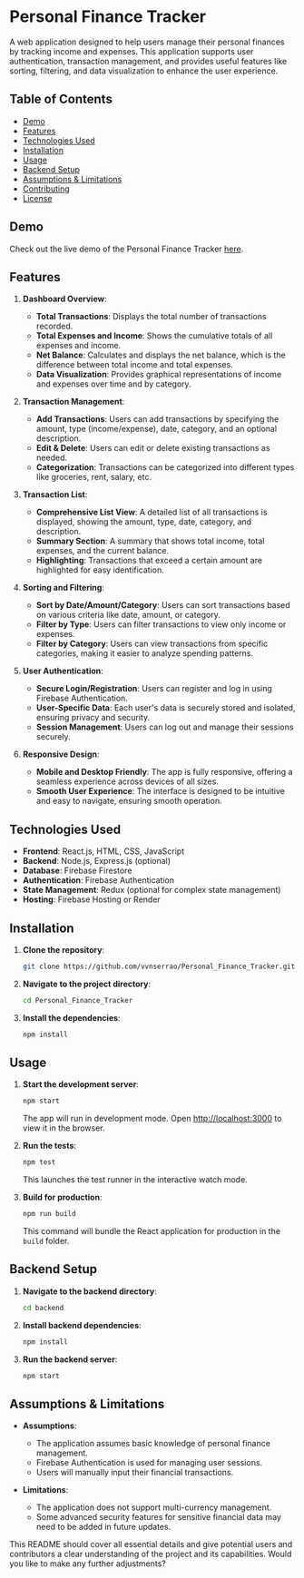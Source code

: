 # Personal Finance Tracker

A web application designed to help users manage their personal finances by tracking income and expenses. This application supports user authentication, transaction management, and provides useful features like sorting, filtering, and data visualization to enhance the user experience.

## Table of Contents

- [Demo](#demo)
- [Features](#features)
- [Technologies Used](#technologies-used)
- [Installation](#installation)
- [Usage](#usage)
- [Backend Setup](#backend-setup)
- [Assumptions & Limitations](#assumptions--limitations)
- [Contributing](#contributing)
- [License](#license)

## Demo

Check out the live demo of the Personal Finance Tracker [here](https://personal-finance-tracker-9cd3e.web.app/).

## Features

1. **Dashboard Overview**:
    - **Total Transactions**: Displays the total number of transactions recorded.
    - **Total Expenses and Income**: Shows the cumulative totals of all expenses and income.
    - **Net Balance**: Calculates and displays the net balance, which is the difference between total income and total expenses.
    - **Data Visualization**: Provides graphical representations of income and expenses over time and by category.

2. **Transaction Management**:
    - **Add Transactions**: Users can add transactions by specifying the amount, type (income/expense), date, category, and an optional description.
    - **Edit & Delete**: Users can edit or delete existing transactions as needed.
    - **Categorization**: Transactions can be categorized into different types like groceries, rent, salary, etc.

3. **Transaction List**:
    - **Comprehensive List View**: A detailed list of all transactions is displayed, showing the amount, type, date, category, and description.
    - **Summary Section**: A summary that shows total income, total expenses, and the current balance.
    - **Highlighting**: Transactions that exceed a certain amount are highlighted for easy identification.

4. **Sorting and Filtering**:
    - **Sort by Date/Amount/Category**: Users can sort transactions based on various criteria like date, amount, or category.
    - **Filter by Type**: Users can filter transactions to view only income or expenses.
    - **Filter by Category**: Users can view transactions from specific categories, making it easier to analyze spending patterns.

5. **User Authentication**:
    - **Secure Login/Registration**: Users can register and log in using Firebase Authentication.
    - **User-Specific Data**: Each user's data is securely stored and isolated, ensuring privacy and security.
    - **Session Management**: Users can log out and manage their sessions securely.

6. **Responsive Design**:
    - **Mobile and Desktop Friendly**: The app is fully responsive, offering a seamless experience across devices of all sizes.
    - **Smooth User Experience**: The interface is designed to be intuitive and easy to navigate, ensuring smooth operation.

## Technologies Used

- **Frontend**: React.js, HTML, CSS, JavaScript
- **Backend**: Node.js, Express.js (optional)
- **Database**: Firebase Firestore
- **Authentication**: Firebase Authentication
- **State Management**: Redux (optional for complex state management)
- **Hosting**: Firebase Hosting or Render

## Installation

1. **Clone the repository**:
    ```bash
    git clone https://github.com/vvnserrao/Personal_Finance_Tracker.git
    ```
2. **Navigate to the project directory**:
    ```bash
    cd Personal_Finance_Tracker
    ```
3. **Install the dependencies**:
    ```bash
    npm install
    ```

## Usage

1. **Start the development server**:
    ```bash
    npm start
    ```
   The app will run in development mode. Open [http://localhost:3000](http://localhost:3000) to view it in the browser.

2. **Run the tests**:
    ```bash
    npm test
    ```
   This launches the test runner in the interactive watch mode.

3. **Build for production**:
    ```bash
    npm run build
    ```
   This command will bundle the React application for production in the `build` folder.

## Backend Setup

1. **Navigate to the backend directory**:
    ```bash
    cd backend
    ```
2. **Install backend dependencies**:
    ```bash
    npm install
    ```
3. **Run the backend server**:
    ```bash
    npm start
    ```

## Assumptions & Limitations

- **Assumptions**:
  - The application assumes basic knowledge of personal finance management.
  - Firebase Authentication is used for managing user sessions.
  - Users will manually input their financial transactions.

- **Limitations**:
  - The application does not support multi-currency management.
  - Some advanced security features for sensitive financial data may need to be added in future updates.


This README should cover all essential details and give potential users and contributors a clear understanding of the project and its capabilities. Would you like to make any further adjustments?
